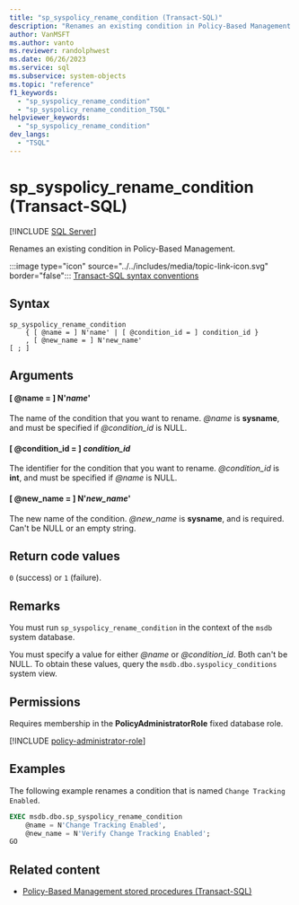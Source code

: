 ```yaml
---
title: "sp_syspolicy_rename_condition (Transact-SQL)"
description: "Renames an existing condition in Policy-Based Management."
author: VanMSFT
ms.author: vanto
ms.reviewer: randolphwest
ms.date: 06/26/2023
ms.service: sql
ms.subservice: system-objects
ms.topic: "reference"
f1_keywords:
  - "sp_syspolicy_rename_condition"
  - "sp_syspolicy_rename_condition_TSQL"
helpviewer_keywords:
  - "sp_syspolicy_rename_condition"
dev_langs:
  - "TSQL"
---
```

# sp_syspolicy_rename_condition (Transact-SQL)

[!INCLUDE [SQL Server](../../includes/applies-to-version/sqlserver.md)]

Renames an existing condition in Policy-Based Management.

:::image type="icon" source="../../includes/media/topic-link-icon.svg" border="false"::: [Transact-SQL syntax conventions](../../t-sql/language-elements/transact-sql-syntax-conventions-transact-sql.md)

## Syntax

```syntaxsql
sp_syspolicy_rename_condition
    { [ @name = ] N'name' | [ @condition_id = ] condition_id }
    , [ @new_name = ] N'new_name'
[ ; ]
```

## Arguments

#### [ @name = ] N'*name*'

The name of the condition that you want to rename. *@name* is **sysname**, and must be specified if *@condition_id* is NULL.

#### [ @condition_id = ] *condition_id*

The identifier for the condition that you want to rename. *@condition_id* is **int**, and must be specified if *@name* is NULL.

#### [ @new_name = ] N'*new_name*'

The new name of the condition. *@new_name* is **sysname**, and is required. Can't be NULL or an empty string.

## Return code values

`0` (success) or `1` (failure).

## Remarks

You must run `sp_syspolicy_rename_condition` in the context of the `msdb` system database.

You must specify a value for either *@name* or *@condition_id*. Both can't be NULL. To obtain these values, query the `msdb.dbo.syspolicy_conditions` system view.

## Permissions

Requires membership in the **PolicyAdministratorRole** fixed database role.

[!INCLUDE [policy-administrator-role](includes/policy-administrator-role.md)]

## Examples

The following example renames a condition that is named `Change Tracking Enabled`.

```sql
EXEC msdb.dbo.sp_syspolicy_rename_condition
    @name = N'Change Tracking Enabled',
    @new_name = N'Verify Change Tracking Enabled';
GO
```

## Related content

- [Policy-Based Management stored procedures (Transact-SQL)](policy-based-management-stored-procedures-transact-sql.md)
